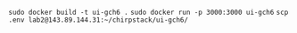 `sudo docker build -t ui-gch6 .`
`sudo docker run -p 3000:3000 ui-gch6`
`scp .env lab2@143.89.144.31:~/chirpstack/ui-gch6/`
